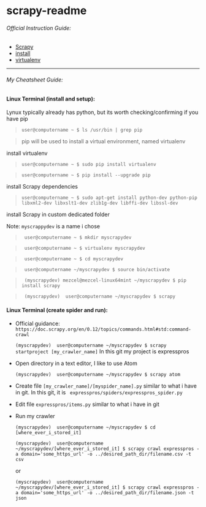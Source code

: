 # scrapy-readme

###### Official Instruction Guide:

* [Scrapy](https://scrapy.org/)
* [install](https://doc.scrapy.org/en/latest/intro/install.html)
* [virtualenv](https://doc.scrapy.org/en/latest/intro/install.html#intro-using-virtualenv)

----

###### My Cheatsheet Guide:

#### Linux Terminal (install and setup):

Lynux typically already has python, but its worth checking/confirming if you have pip

> ``` user@computername ~ $ ls /usr/bin | grep pip ```

> pip will be used to install a virtual environment, named virtualenv

 install virtualenv
> ```user@computername ~ $ sudo pip install virtualenv```

> ```user@computername ~ $ pip install --upgrade pip```

 install Scrapy dependencies

> ``` user@computername ~ $ sudo apt-get install python-dev python-pip libxml2-dev libxslt1-dev zlib1g-dev libffi-dev libssl-dev ```

install Scrapy in custom dedicated folder

Note: ```myscrappydev``` is a name i chose

> ``` user@computername ~ $ mkdir myscrapydev```

> ``` user@computername ~ $ virtualenv myscrapydev```

> ``` user@computername ~ $ cd myscrapydev```

> ``` user@computername ~/myscrapydev $ source bin/activate```

> ``` (myscrapydev) mezcel@mezcel-linux64mint ~/myscrapydev $ pip install scrapy```

> ``` (myscrapydev)  user@computername ~/myscrapydev $ scrapy```

#### Linux Terminal (create spider and run):

* Official guidance: ``` https://doc.scrapy.org/en/0.12/topics/commands.html#std:command-crawl ```

    ``` (myscrapydev)  user@computername ~/myscrapydev $ scrapy startproject [my_crawler_name] ``` In this git my project is expresspros

* Open directory in a text editor, I like to use Atom

    ``` (myscrapydev)  user@computername ~/myscrapydev $ scrapy atom ```

* Create file ``` [my_crawler_name]/[myspider_name].py ``` similar to what i have in git. In this git, it is ``` expresspros/spiders/expresspros_spider.py```

* Edit file ``` expresspros/items.py ``` similar to what i have in git

* Run my crawler

    ``` (myscrapydev)  user@computername ~/myscrapydev $ cd [where_ever_i_stored_it] ```

    ```(myscrapydev)  user@computername ~/myscrapydev/[where_ever_i_stored_it] $ scrapy crawl expresspros -a domain='some_https_url' -o ../desired_path_dir/filename.csv -t csv```

    or

    ```(myscrapydev)  user@computername ~/myscrapydev/[where_ever_i_stored_it] $ scrapy crawl expresspros -a domain='some_https_url' -o ../desired_path_dir/filename.json -t json```
